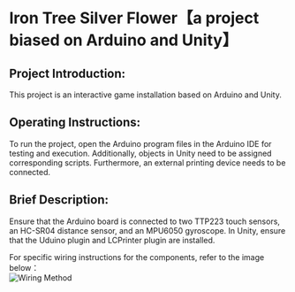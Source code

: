 # Iron Tree Silver Flower【a project biased on Arduino and Unity】<br /> 
## Project Introduction: <br /> 
This project is an interactive game installation based on Arduino and Unity.<br /> 
## Operating Instructions: <br /> 
To run the project, open the Arduino program files in the Arduino IDE for testing and execution. Additionally, objects in Unity need to be assigned corresponding scripts. Furthermore, an external printing device needs to be connected.<br /> 

## Brief Description: <br /> 
Ensure that the Arduino board is connected to two TTP223 touch sensors, an HC-SR04 distance sensor, and an MPU6050 gyroscope. In Unity, ensure that the Uduino plugin and LCPrinter plugin are installed. <br /> 

For specific wiring instructions for the components, refer to the image below：<br /> 
![Wiring Method]()
